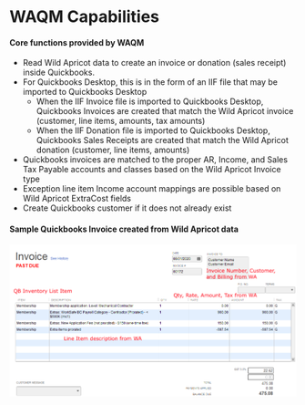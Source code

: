 # WAQM Capabilities

#### Core functions provided by WAQM

* Read Wild Apricot data to create an invoice or donation \(sales receipt\) inside Quickbooks.
* For Quickbooks Desktop, this is in the form of an IIF file that may be imported to Quickbooks Desktop
  * When the IIF Invoice file is imported to Quickbooks Desktop, Quickbooks Invoices are created that match the Wild Apricot invoice \(customer, line items, amounts, tax amounts\) 
  * When the IIF Donation file is imported to Quickbooks Desktop, Quickbooks Sales Receipts are created that match the Wild Apricot donation \(customer, line items, amounts\) 
* Quickbooks invoices are matched to the proper AR, Income, and Sales Tax Payable accounts and classes based on the Wild Apricot Invoice type 
* Exception line item Income account mappings are possible based on Wild Apricot ExtraCost fields 
* Create Quickbooks customer if it does not already exist

#### Sample Quickbooks Invoice created from Wild Apricot data

![Example invoice from Quickbooks Desktop \(QBD\)](../.gitbook/assets/0.png)

#### 

